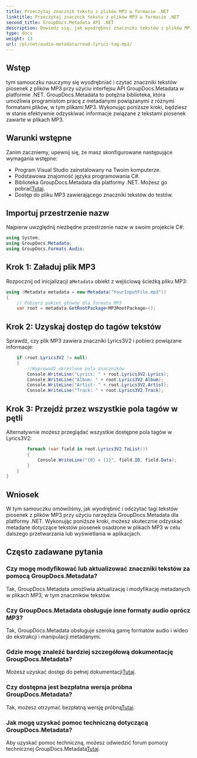 ```yaml
---
title: Przeczytaj znacznik tekstu z plików MP3 w formacie .NET
linktitle: Przeczytaj znacznik tekstu z plików MP3 w formacie .NET
second_title: GroupDocs.Metadata API .NET
description: Dowiedz się, jak wyodrębnić znaczniki tekstów z plików MP3 przy użyciu GroupDocs.Metadata dla .NET. Postępuj zgodnie z naszym samouczkiem krok po kroku.
type: docs
weight: 13
url: /pl/net/audio-metadata/read-lyrics-tag-mp3/
---
```

## Wstęp
tym samouczku nauczymy się wyodrębniać i czytać znaczniki tekstów piosenek z plików MP3 przy użyciu interfejsu API GroupDocs.Metadata w platformie .NET. GroupDocs.Metadata to potężna biblioteka, która umożliwia programistom pracę z metadanymi powiązanymi z różnymi formatami plików, w tym plikami MP3. Wykonując poniższe kroki, będziesz w stanie efektywnie odzyskiwać informacje związane z tekstami piosenek zawarte w plikach MP3.
## Warunki wstępne
Zanim zaczniemy, upewnij się, że masz skonfigurowane następujące wymagania wstępne:
- Program Visual Studio zainstalowany na Twoim komputerze.
- Podstawowa znajomość języka programowania C#.
-  Biblioteka GroupDocs.Metadata dla platformy .NET. Możesz go pobrać[Tutaj](https://releases.groupdocs.com/metadata/net/).
- Dostęp do pliku MP3 zawierającego znaczniki tekstów do testów.

## Importuj przestrzenie nazw
Najpierw uwzględnij niezbędne przestrzenie nazw w swoim projekcie C#:
```csharp
using System;
using GroupDocs.Metadata;
using GroupDocs.Formats.Audio;
```
## Krok 1: Załaduj plik MP3
 Rozpocznij od inicjalizacji a`Metadata` obiekt z wejściową ścieżką pliku MP3:
```csharp
using (Metadata metadata = new Metadata("YourInputFile.mp3"))
{
    // Pobierz pakiet główny dla formatu MP3
    var root = metadata.GetRootPackage<MP3RootPackage>();
```
## Krok 2: Uzyskaj dostęp do tagów tekstów
Sprawdź, czy plik MP3 zawiera znaczniki Lyrics3V2 i pobierz powiązane informacje:
```csharp
    if (root.Lyrics3V2 != null)
    {
        //Wyprowadź określone pola znaczników
        Console.WriteLine("Lyrics: " + root.Lyrics3V2.Lyrics);
        Console.WriteLine("Album: " + root.Lyrics3V2.Album);
        Console.WriteLine("Artist: " + root.Lyrics3V2.Artist);
        Console.WriteLine("Track: " + root.Lyrics3V2.Track);
```
## Krok 3: Przejdź przez wszystkie pola tagów w pętli
Alternatywnie możesz przeglądać wszystkie dostępne pola tagów w Lyrics3V2:
```csharp
        foreach (var field in root.Lyrics3V2.ToList())
        {
            Console.WriteLine("{0} = {1}", field.ID, field.Data);
        }
    }
}
```

## Wniosek
W tym samouczku omówiliśmy, jak wyodrębnić i odczytać tagi tekstów piosenek z plików MP3 przy użyciu narzędzia GroupDocs.Metadata dla platformy .NET. Wykonując poniższe kroki, możesz skutecznie odzyskać metadane dotyczące tekstów piosenek osadzone w plikach MP3 w celu dalszego przetwarzania lub wyświetlania w aplikacjach.

## Często zadawane pytania
### Czy mogę modyfikować lub aktualizować znaczniki tekstów za pomocą GroupDocs.Metadata?
Tak, GroupDocs.Metadata umożliwia aktualizację i modyfikację metadanych w plikach MP3, w tym znaczników tekstów.
### Czy GroupDocs.Metadata obsługuje inne formaty audio oprócz MP3?
Tak, GroupDocs.Metadata obsługuje szeroką gamę formatów audio i wideo do ekstrakcji i manipulacji metadanymi.
### Gdzie mogę znaleźć bardziej szczegółową dokumentację GroupDocs.Metadata?
 Możesz uzyskać dostęp do pełnej dokumentacji[Tutaj](https://reference.groupdocs.com/metadata/net/).
### Czy dostępna jest bezpłatna wersja próbna GroupDocs.Metadata?
 Tak, możesz otrzymać bezpłatną wersję próbną[Tutaj](https://releases.groupdocs.com/).
### Jak mogę uzyskać pomoc techniczną dotyczącą GroupDocs.Metadata?
 Aby uzyskać pomoc techniczną, możesz odwiedzić forum pomocy technicznej GroupDocs.Metadata[Tutaj](https://forum.groupdocs.com/c/metadata/14).